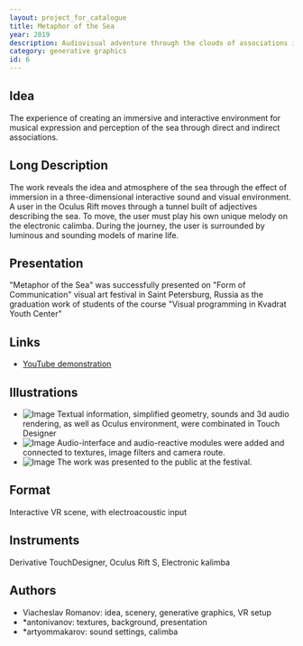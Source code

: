```yaml
---
layout: project_for_catalogue
title: Metaphor of the Sea
year: 2019
description: Audiovisual adventure through the clouds of associations inside the interactive VR tunnel of thoughts and images related to the perception of water element
category: generative graphics
id: 6
---
```

## Idea

The experience of creating an immersive and interactive environment for musical expression and perception of the sea through direct and indirect associations.

## Long Description

The work reveals the idea and atmosphere of the sea through the effect of immersion in a three-dimensional interactive sound and visual environment. A user in the Oculus Rift moves through a tunnel built of adjectives describing the sea. To move, the user must play his own unique melody on the electronic calimba. During the journey, the user is surrounded by luminous and sounding models of marine life.

## Presentation

"Metaphor of the Sea" was successfully presented on "Form of Communication" visual art festival in Saint Petersburg, Russia as the graduation work of students of the course "Visual programming in Kvadrat Youth Center"

## Links

- [YouTube demonstration](https://www.youtube.com/watch?v=lKDyizwNITY)

## Illustrations

- ![Image]('url') Textual information, simplified geometry, sounds and 3d audio rendering, as well as Oculus environment, were combinated in Touch Designer
- ![Image]('url') Audio-interface and audio-reactive modules were added and connected to textures, image filters and camera route.
- ![Image]('url') The work was presented to the public at the festival.

## Format

Interactive VR scene, with electroacoustic input

## Instruments

Derivative TouchDesigner, Oculus Rift S, Electronic kalimba

## Authors

- Viacheslav Romanov: idea, scenery, generative graphics, VR setup
- *antonivanov: textures, background, presentation
- *artyommakarov: sound settings, calimba
